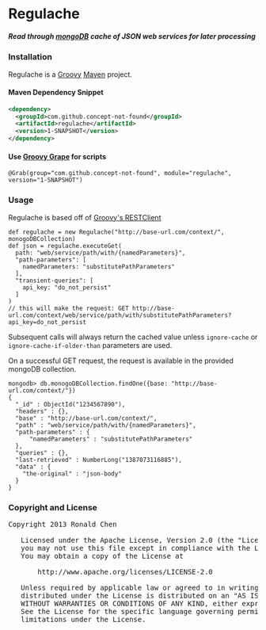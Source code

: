 Regulache
=========

##### Read through [mongoDB](http://www.mongodb.org/) cache of JSON web services for later processing

### Installation
Regulache is a [Groovy](http://groovy.codehaus.org/) [Maven](http://maven.apache.org/) project.

#### Maven Dependency Snippet

```xml
<dependency>
  <groupId>com.github.concept-not-found</groupId>
  <artifactId>regulache</artifactId>
  <version>1-SNAPSHOT</version>
</dependency>
```

#### Use [Groovy Grape](http://groovy.codehaus.org/Grape) for scripts

    @Grab(group="com.github.concept-not-found", module="regulache", version="1-SNAPSHOT")

### Usage
Regulache is based off of [Groovy's RESTClient](http://groovy.codehaus.org/modules/http-builder/doc/rest.html)

    def regulache = new Regulache("http://base-url.com/context/", monogoDBCollection)
    def json = regulache.executeGet(
      path: "web/service/path/with/{namedParameters}",
      "path-parameters": [
        namedParameters: "substitutePathParameters"
      ],
      "transient-queries": [
        api_key: "do_not_persist"
      ]
    )
    // this will make the request: GET http://base-url.com/context/web/service/path/with/substitutePathParameters?api_key=do_not_persist

Subsequent calls will always return the cached value unless `ignore-cache` or `ignore-cache-if-older-than` parameters are used.

On a successful GET request, the request is available in the provided mongoDB collection.

    mongodb> db.monogoDBCollection.findOne({base: "http://base-url.com/context/"})
    {
      "_id" : ObjectId("1234567890"),
      "headers" : {},
      "base" : "http://base-url.com/context/",
      "path" : "web/service/path/with/{namedParameters}",
      "path-parameters" : {
          "namedParameters" : "substitutePathParameters"
      },
      "queries" : {},
      "last-retrieved" : NumberLong("1387073116885"),
      "data" : {
        "the-original" : "json-body"
      }
    }


### Copyright and License
<pre>
Copyright 2013 Ronald Chen

   Licensed under the Apache License, Version 2.0 (the "License");
   you may not use this file except in compliance with the License.
   You may obtain a copy of the License at

       http://www.apache.org/licenses/LICENSE-2.0

   Unless required by applicable law or agreed to in writing, software
   distributed under the License is distributed on an "AS IS" BASIS,
   WITHOUT WARRANTIES OR CONDITIONS OF ANY KIND, either express or implied.
   See the License for the specific language governing permissions and
   limitations under the License.
</pre>
